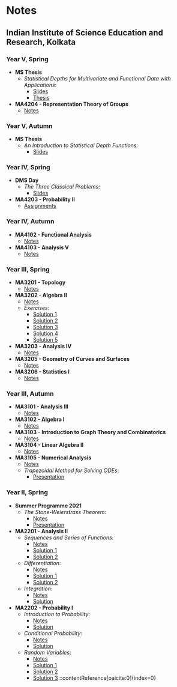 # Notes 

## Indian Institute of Science Education and Research, Kolkata

### Year V, Spring

- **MS Thesis**
  - *Statistical Depths for Multivariate and Functional Data with Applications*:
    - [Slides](https://sahasatvik.github.io/assignments/MS_Thesis/slides.pdf)
    - [Thesis](https://sahasatvik.github.io/assignments/MS_Thesis/thesis.pdf)
- **MA4204 - Representation Theory of Groups**
  - [Notes](https://sahasatvik.github.io/assignments/MA4204/notes.pdf)

### Year V, Autumn

- **MS Thesis**
  - *An Introduction to Statistical Depth Functions*:
    - [Slides](https://sahasatvik.github.io/assignments/MS_Thesis_Intro/slides.pdf)

### Year IV, Spring

- **DMS Day**
  - *The Three Classical Problems*:
    - [Slides](https://sahasatvik.github.io/assignments/DMS_Day/slides.pdf)
- **MA4203 - Probability II**
  - [Assignments](https://sahasatvik.github.io/assignments/MA4203/assignments.pdf)

### Year IV, Autumn

- **MA4102 - Functional Analysis**
  - [Notes](https://sahasatvik.github.io/assignments/MA4102/notes.pdf)
- **MA4103 - Analysis V**
  - [Notes](https://sahasatvik.github.io/assignments/MA4103/notes.pdf)

### Year III, Spring

- **MA3201 - Topology**
  - [Notes](https://sahasatvik.github.io/assignments/MA3201/notes.pdf)
- **MA3202 - Algebra II**
  - [Notes](https://sahasatvik.github.io/assignments/MA3202/notes.pdf)
  - *Exercises*:
    - [Solution 1](https://sahasatvik.github.io/assignments/MA3202/solutions1.pdf)
    - [Solution 2](https://sahasatvik.github.io/assignments/MA3202/solutions2.pdf)
    - [Solution 3](https://sahasatvik.github.io/assignments/MA3202/solutions3.pdf)
    - [Solution 4](https://sahasatvik.github.io/assignments/MA3202/solutions4.pdf)
    - [Solution 5](https://sahasatvik.github.io/assignments/MA3202/solutions5.pdf)
- **MA3203 - Analysis IV**
  - [Notes](https://sahasatvik.github.io/assignments/MA3203/notes.pdf)
- **MA3205 - Geometry of Curves and Surfaces**
  - [Notes](https://sahasatvik.github.io/assignments/MA3205/notes.pdf)
- **MA3206 - Statistics I**
  - [Notes](https://sahasatvik.github.io/assignments/MA3206/notes.pdf)

### Year III, Autumn

- **MA3101 - Analysis III**
  - [Notes](https://sahasatvik.github.io/assignments/MA3101/notes.pdf)
- **MA3102 - Algebra I**
  - [Notes](https://sahasatvik.github.io/assignments/MA3102/notes.pdf)
- **MA3103 - Introduction to Graph Theory and Combinatorics**
  - [Notes](https://sahasatvik.github.io/assignments/MA3103/notes.pdf)
- **MA3104 - Linear Algebra II**
  - [Notes](https://sahasatvik.github.io/assignments/MA3104/notes.pdf)
- **MA3105 - Numerical Analysis**
  - [Notes](https://sahasatvik.github.io/assignments/MA3105/notes.pdf)
  - *Trapezoidal Method for Solving ODEs*:
    - [Presentation](https://sahasatvik.github.io/assignments/MA3105/presentation.pdf)

### Year II, Spring

- **Summer Programme 2021**
  - *The Stone-Weierstrass Theorem*:
    - [Notes](https://sahasatvik.github.io/assignments/Summer_Programme_2021/notes.pdf)
    - [Presentation](https://sahasatvik.github.io/assignments/Summer_Programme_2021/presentation.pdf)
- **MA2201 - Analysis II**
  - *Sequences and Series of Functions*:
    - [Notes](https://sahasatvik.github.io/assignments/MA2201/notes_sequences.pdf)
    - [Solution 1](https://sahasatvik.github.io/assignments/MA2201/solutions_sequences1.pdf)
    - [Solution 2](https://sahasatvik.github.io/assignments/MA2201/solutions_sequences2.pdf)
  - *Differentiation*:
    - [Notes](https://sahasatvik.github.io/assignments/MA2201/notes_differentiation.pdf)
    - [Solution 1](https://sahasatvik.github.io/assignments/MA2201/solutions_differentiation1.pdf)
    - [Solution 2](https://sahasatvik.github.io/assignments/MA2201/solutions_differentiation2.pdf)
  - *Integration*:
    - [Notes](https://sahasatvik.github.io/assignments/MA2201/notes_integration.pdf)
    - [Solution](https://sahasatvik.github.io/assignments/MA2201/solutions_integration.pdf)
- **MA2202 - Probability I**
  - *Introduction to Probability*:
    - [Notes](https://sahasatvik.github.io/assignments/MA2202/notes_intro.pdf)
    - [Solution](https://sahasatvik.github.io/assignments/MA2202/solutions_intro.pdf)
  - *Conditional Probability*:
    - [Notes](https://sahasatvik.github.io/assignments/MA2202/notes_conditional.pdf)
    - [Solution](https://sahasatvik.github.io/assignments/MA2202/solutions_conditional.pdf)
  - *Random Variables*:
    - [Notes](https://sahasatvik.github.io/assignments/MA2202/notes_random_variables.pdf)
    - [Solution 1](https://sahasatvik.github.io/assignments/MA2202/solutions_random_variables1.pdf)
    - [Solution 2](https://sahasatvik.github.io/assignments/MA2202/solutions_random_variables2.pdf)
    - [Solution 3](https://sahasatvik.github.io/assignments/MA2202/solutions_random_variables3)
::contentReference[oaicite:0]{index=0}
 
